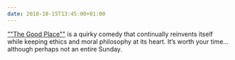 ```yaml
---
date: 2018-10-15T13:45:00+01:00
---
```

[""The Good Place""](https://www.imdb.com/title/tt4955642/) is a quirky comedy that continually reinvents itself while keeping ethics and moral philosophy at its heart. It’s worth your time… although perhaps not an entire Sunday.
